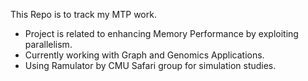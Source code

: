 This Repo is to track my MTP work.
  - Project is related to enhancing Memory Performance by exploiting parallelism.
  - Currently working with Graph and Genomics Applications.
  - Using Ramulator by CMU Safari group for simulation studies.
